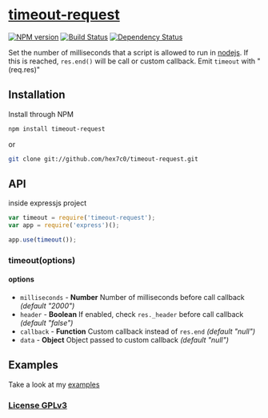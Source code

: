 # [timeout-request](http://supergiovane.tk/#/timeout-request)

[![NPM version](https://badge.fury.io/js/timeout-request.svg)](http://badge.fury.io/js/timeout-request)
[![Build Status](https://travis-ci.org/hex7c0/timeout-request.svg?branch=master)](https://travis-ci.org/hex7c0/timeout-request)
[![Dependency Status](https://david-dm.org/hex7c0/timeout-request/status.svg)](https://david-dm.org/hex7c0/timeout-request)

Set the number of milliseconds that a script is allowed to run in [nodejs](http://nodejs.org/).
If this is reached, `res.end()` will be call or custom callback.
Emit `timeout` with "(req.res)"

## Installation

Install through NPM

```bash
npm install timeout-request
```
or
```bash
git clone git://github.com/hex7c0/timeout-request.git
```

## API

inside expressjs project
```js
var timeout = require('timeout-request');
var app = require('express')();

app.use(timeout());
```

### timeout(options)

#### options

 - `milliseconds` - **Number** Number of milliseconds before call callback *(default "2000")*
 - `header` - **Boolean** If enabled, check `res._header` before call callback *(default "false")*
 - `callback` - **Function** Custom callback instead of `res.end` *(default "null")*
 - `data` - **Object** Object passed to custom callback *(default "null")*

## Examples

Take a look at my [examples](https://github.com/hex7c0/timeout-request/tree/master/examples)

### [License GPLv3](http://opensource.org/licenses/GPL-3.0)
